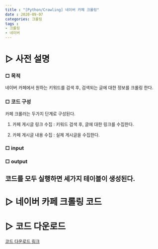 ```yaml
---
title : "[Python/Crawling] 네이버 카페 크롤링"
date : 2020-09-07
categories: 크롤링
tags : 
- 크롤링
- 네이버
---
```


# ▷ 사전 설명
### □ 목적
네이버 카페에서 원하는 키워드를 검색 후, 검색되는 글에 대한 정보를 크롤링 한다.

### □ 코드 구성
카페 크롤러는 두가지 단계로 구성된다. 

1. 카페 게시글 링크 수집 
  : 키워드 검색 후, 글에 대한 링크를 수집한다.
  
2. 카페 게시글 내용 수집 
  : 실제 게시글을 수집한다. 

### □ input

### □ output
코드를 모두 실행하면 세가지 테이블이 생성된다.
- 



# ▷ 네이버 카페 크롤링 코드

# ▷ 코드 다운로드
[코드 다운로드 링크](https://github.com/riverKangg/riverkangg.github.io/blob/master/code/2020-09-04-crawling-2naverCafe.py)
